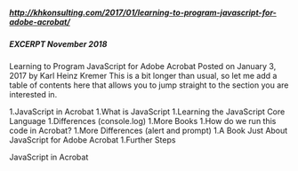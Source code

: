 ##### http://khkonsulting.com/2017/01/learning-to-program-javascript-for-adobe-acrobat/
##### EXCERPT November 2018
Learning to Program JavaScript for Adobe Acrobat
Posted on January 3, 2017 by Karl Heinz Kremer
This is a bit longer than usual, so let me add a table of contents here that allows you to jump straight to the section you are interested in.

1.JavaScript in Acrobat
1.What is JavaScript
1.Learning the JavaScript Core Language
1.Differences (console.log)
1.More Books
1.How do we run this code in Acrobat?
1.More Differences (alert and prompt)
1.A Book Just About JavaScript for Adobe Acrobat
1.Further Steps

JavaScript in Acrobat
